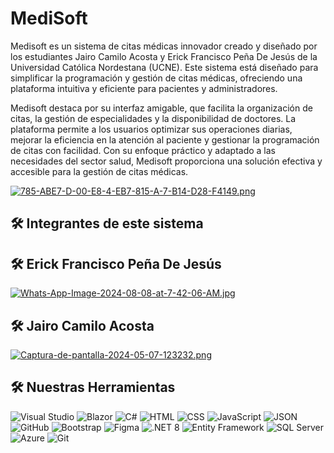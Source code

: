 
# MediSoft


Medisoft es un sistema de citas médicas innovador creado y diseñado por los estudiantes Jairo Camilo Acosta y Erick Francisco Peña De Jesús de la Universidad Católica Nordestana (UCNE). Este sistema está diseñado para simplificar la programación y gestión de citas médicas, ofreciendo una plataforma intuitiva y eficiente para pacientes y administradores.

Medisoft destaca por su interfaz amigable, que facilita la organización de citas, la gestión de especialidades y la disponibilidad de doctores. La plataforma permite a los usuarios optimizar sus operaciones diarias, mejorar la eficiencia en la atención al paciente y gestionar la programación de citas con facilidad. Con su enfoque práctico y adaptado a las necesidades del sector salud, Medisoft proporciona una solución efectiva y accesible para la gestión de citas médicas.



[![785-ABE7-D-00-E8-4-EB7-815-A-7-B14-D28-F4149.png](https://i.postimg.cc/9fW3zh4v/785-ABE7-D-00-E8-4-EB7-815-A-7-B14-D28-F4149.png)](https://postimg.cc/xXFpFB3R)

## 🛠 Integrantes de este sistema

## 🛠 Erick Francisco Peña De Jesús
[![Whats-App-Image-2024-08-08-at-7-42-06-AM.jpg](https://i.postimg.cc/d315NgwX/Whats-App-Image-2024-08-08-at-7-42-06-AM.jpg)](https://postimg.cc/tZKdYS1t)

## 🛠 Jairo Camilo Acosta
[![Captura-de-pantalla-2024-05-07-123232.png](https://i.postimg.cc/W3p8txF3/Captura-de-pantalla-2024-05-07-123232.png)](https://postimg.cc/7Cc0WsN8)



## 🛠 Nuestras Herramientas
![Visual Studio](https://img.shields.io/badge/Visual_Studio-%235C2D91?logo=visual-studio&logoColor=white&style=flat-square)
![Blazor](https://img.shields.io/badge/Blazor-%2317C1E6?logo=blazor&logoColor=white&style=flat-square)
![C#](https://img.shields.io/badge/C%23-%23239120?logo=c-sharp&logoColor=white&style=flat-square)
![HTML](https://img.shields.io/badge/HTML5-%23E34F26?logo=html5&logoColor=white&style=flat-square)
![CSS](https://img.shields.io/badge/CSS3-%231572B6?logo=css3&logoColor=white&style=flat-square)
![JavaScript](https://img.shields.io/badge/JavaScript-%23323330?logo=javascript&logoColor=F7DF1E&style=flat-square)
![JSON](https://img.shields.io/badge/JSON-%232C8EBB?logo=json&logoColor=white&style=flat-square)
![GitHub](https://img.shields.io/badge/GitHub-%23121011?logo=github&logoColor=white&style=flat-square)
![Bootstrap](https://img.shields.io/badge/Bootstrap-%23563D7C?logo=bootstrap&logoColor=white&style=flat-square)
![Figma](https://img.shields.io/badge/Figma-%2349D1F6?logo=figma&logoColor=white&style=flat-square)
![.NET 8](https://img.shields.io/badge/.NET_8-%2300A1E4?logo=dotnet&logoColor=white&style=flat-square)
![Entity Framework](https://img.shields.io/badge/Entity_Framework-%23006B37?logo=dotnet&logoColor=white&style=flat-square)
![SQL Server](https://img.shields.io/badge/SQL_Server-%234D6C7C?logo=microsoftsqlserver&logoColor=white&style=flat-square)
![Azure](https://img.shields.io/badge/Azure-%230072C6?logo=azure&logoColor=white&style=flat-square)
![Git](https://img.shields.io/badge/Git-%23F05032?logo=git&logoColor=white&style=flat-square)


